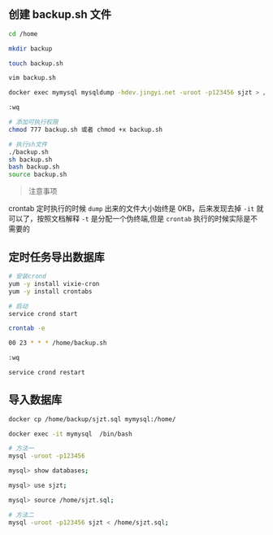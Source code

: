## 创建 backup.sh 文件
```bash
cd /home

mkdir backup

touch backup.sh

vim backup.sh

docker exec mymysql mysqldump -hdev.jingyi.net -uroot -p123456 sjzt > /home/backup/sjzt_$(date +%Y%m%d).sql

:wq

# 添加可执行权限
chmod 777 backup.sh 或者 chmod +x backup.sh

# 执行sh文件
./backup.sh
sh backup.sh
bash backup.sh
source backup.sh

```
> 注意事项

crontab 定时执行的时候 `dump` 出来的文件大小始终是 0KB，后来发现去掉 `-it` 就可以了，按照文档解释 `-t` 是分配一个伪终端,但是 `crontab` 执行的时候实际是不需要的

## 定时任务导出数据库
```bash
# 安装crond
yum -y install vixie-cron
yum -y install crontabs

# 启动
service crond start

crontab -e

00 23 * * * /home/backup.sh

:wq

service crond restart

```
## 导入数据库
```bash
docker cp /home/backup/sjzt.sql mymysql:/home/

docker exec -it mymysql  /bin/bash

# 方法一
mysql -uroot -p123456

mysql> show databases;

mysql> use sjzt;

mysql> source /home/sjzt.sql;

# 方法二
mysql -uroot -p123456 sjzt < /home/sjzt.sql;
```

